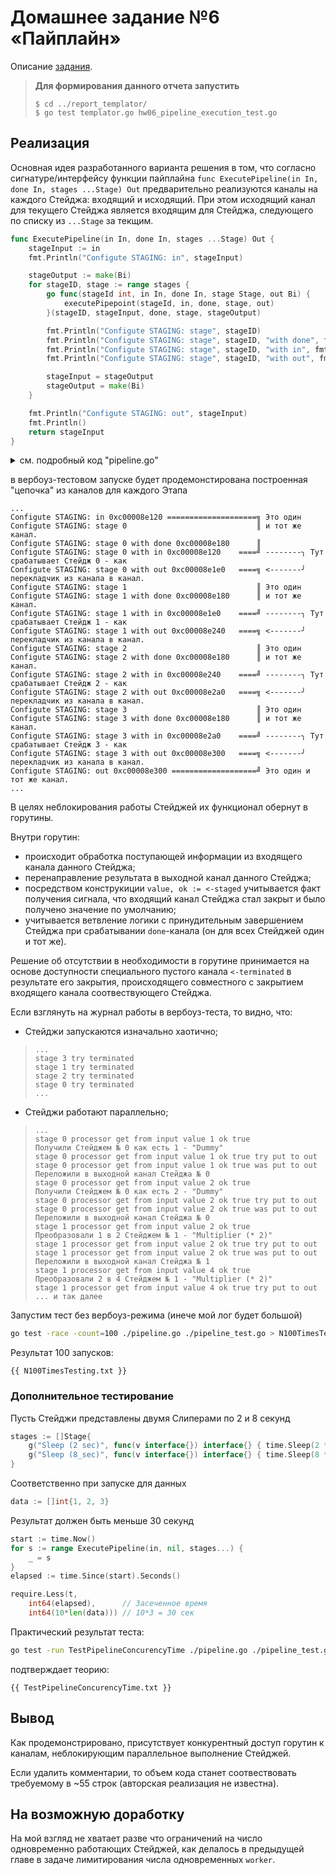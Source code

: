 # Домашнее задание №6 «Пайплайн»

Описание [задания](./README.md).

> **Для формирования данного отчета запустить**
>
> ```shell
> $ cd ../report_templator/
> $ go test templator.go hw06_pipeline_execution_test.go
> ```

## Реализация

Основная идея разработанного варианта решения в том, что согласно сигнатуре/интерфейсу функции пайплайна `func ExecutePipeline(in In, done In, stages ...Stage) Out` предварительно реализуются каналы на каждого Стейджа: входящий и исходящий. При этом исходящий канал для текущего Стейджа является входящим для Стейджа, следующего по списку из `...Stage` за текщим.

```go
func ExecutePipeline(in In, done In, stages ...Stage) Out {
    stageInput := in
    fmt.Println("Configute STAGING: in", stageInput)

    stageOutput := make(Bi)
    for stageID, stage := range stages {
        go func(stageId int, in In, done In, stage Stage, out Bi) {
            executePipepoint(stageId, in, done, stage, out)
        }(stageID, stageInput, done, stage, stageOutput)

        fmt.Println("Configute STAGING: stage", stageID)
        fmt.Println("Configute STAGING: stage", stageID, "with done", fmt.Sprintf("%p", done))
        fmt.Println("Configute STAGING: stage", stageID, "with in", fmt.Sprintf("%p", stageInput))
        fmt.Println("Configute STAGING: stage", stageID, "with out", fmt.Sprintf("%p", stageOutput))

        stageInput = stageOutput
        stageOutput = make(Bi)
    }

    fmt.Println("Configute STAGING: out", stageInput)
    fmt.Println()
    return stageInput
}
```

<details>
<summary>см. подробный код "pipeline.go"</summary>

```go
{{ pipeline.go }}
```

</details>

в вербоуз-тестовом запуске будет продемонстирована построенная "цепочка" из каналов для каждого Этапа

```text
...
Configute STAGING: in 0xc00008e120 ====================╗ Это один
Configute STAGING: stage 0                             ║ и тот же канал.
Configute STAGING: stage 0 with done 0xc00008e180      ║
Configute STAGING: stage 0 with in 0xc00008e120    ====╝ --------╮ Тут срабатывает Стейдж 0 - как
Configute STAGING: stage 0 with out 0xc00008e1e0   ====╗ <-------╯ перекладчик из канала в канал.
Configute STAGING: stage 1                             ║ Это один  
Configute STAGING: stage 1 with done 0xc00008e180      ║ и тот же канал.
Configute STAGING: stage 1 with in 0xc00008e1e0    ====╝ --------╮ Тут срабатывает Стейдж 1 - как
Configute STAGING: stage 1 with out 0xc00008e240   ====╗ <-------╯ перекладчик из канала в канал.
Configute STAGING: stage 2                             ║ Это один 
Configute STAGING: stage 2 with done 0xc00008e180      ║ и тот же канал.
Configute STAGING: stage 2 with in 0xc00008e240    ====╝ --------╮ Тут срабатывает Стейдж 2 - как
Configute STAGING: stage 2 with out 0xc00008e2a0   ====╗ <-------╯ перекладчик из канала в канал.
Configute STAGING: stage 3                             ║ Это один  
Configute STAGING: stage 3 with done 0xc00008e180      ║ и тот же канал.
Configute STAGING: stage 3 with in 0xc00008e2a0    ====╝ --------╮ Тут срабатывает Стейдж 3 - как
Configute STAGING: stage 3 with out 0xc00008e300   ====╗ <-------╯ перекладчик из канала в канал.
Configute STAGING: out 0xc00008e300 ===================╝ Это один и тот же канал.
...
```

В целях неблокирования работы Стейджей их функционал обернут в горутины.

Внутри горутин:

* происходит обработка поступающей информации из входящего канала данного Стейджа;
* перенаправление результата в выходной канал данного Стейджа;
* посредством конструкиции `value, ok := <-staged` учитывается факт получения сигнала, что входящий канал Стейджа стал закрыт и было получено значение по умолчанию;
* учитывается ветвление логики с принудительным завершением Стейджа при срабатывании `done`-канала (он для всех Стейджей один и тот же).

Решение об отсутствии в необходимости в горутине принимается на основе доступности специального пустого канала `<-terminated` в результате его закрытия, происходящего совместного с закрытием входящего канала соотвествующего Стейджа.

Если взглянуть на журнал работы в вербоуз-теста, то видно, что:

* Стейджи запускаются изначально хаотично;
  
>```text
> ...
>stage 3 try terminated
>stage 1 try terminated
>stage 2 try terminated
>stage 0 try terminated
> ...
>```

* Стейджи работают параллельно;

>```text
> ...
>stage 0 processor get from input value 1 ok true                   Получили Стейджем № 0 как есть 1 - "Dummy"
>stage 0 processor get from input value 1 ok true try put to out    
>stage 0 processor get from input value 1 ok true was put to out    Переложили в выходной канал Стейджа № 0
>stage 0 processor get from input value 2 ok true                   Получили Стейджем № 0 как есть 2 - "Dummy"
>stage 0 processor get from input value 2 ok true try put to out
>stage 0 processor get from input value 2 ok true was put to out    Переложили в выходной канал Стейджа № 0
>stage 1 processor get from input value 2 ok true                   Преобразовали 1 в 2 Стейджем № 1 - "Multiplier (* 2)"
>stage 1 processor get from input value 2 ok true try put to out
>stage 1 processor get from input value 2 ok true was put to out    Переложили в выходной канал Стейджа № 1
>stage 1 processor get from input value 4 ok true                   Преобразовали 2 в 4 Стейджем № 1 - "Multiplier (* 2)"
>stage 1 processor get from input value 4 ok true try put to out
> ... и так далее
>```

Запустим тест без вербоуз-режима (инече мой лог будет большой)

```bash
go test -race -count=100 ./pipeline.go ./pipeline_test.go > N100TimesTesting.txt
```

Результат 100 запусков:

```text
{{ N100TimesTesting.txt }}
```

### Дополнительное тестирование

Пусть Стейджи представлены двумя Слиперами по 2 и 8 секунд

```go
stages := []Stage{
    g("Sleep (2 sec)", func(v interface{}) interface{} { time.Sleep(2 * time.Second); return v }),
    g("Sleep (8_sec)", func(v interface{}) interface{} { time.Sleep(8 * time.Second); return v }),
}
```

Соответственно при запуске для данных

```go
data := []int{1, 2, 3}
```

Результат должен быть меньше 30 секунд

```go
start := time.Now()
for s := range ExecutePipeline(in, nil, stages...) {
    _ = s
}
elapsed := time.Since(start).Seconds()

require.Less(t,
    int64(elapsed),      // Засеченное время
    int64(10*len(data))) // 10*3 = 30 сек
```

Практический результат теста:

```bash
go test -run TestPipelineConcurencyTime ./pipeline.go ./pipeline_test.go
```

подтверждает теорию:

```text
{{ TestPipelineConcurencyTime.txt }}
```

## Вывод

Как продемонстрировано, присутствует конкурентный доступ горутин к каналам, неблокирующим параллельное выполнение Стейджей.

Если удалить комментарии, то объем кода станет соотвествовать требуемому в ~55 строк (авторская реализация не известна).

## На возможную доработку

На мой взгляд не хватает разве что ограничений на число одновременно работающих Стейджей, как делалось в предыдущей главе в задаче лимитирования числа одновременных `worker`.
